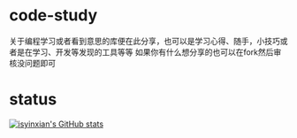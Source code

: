 # code-study
关于编程学习或者看到意思的库便在此分享，也可以是学习心得、随手，小技巧或者是在学习、开发等发现的工具等等
如果你有什么想分享的也可以在fork然后审核没问题即可

# status
[![isyinxian's GitHub stats](https://github-readme-stats.vercel.app/api?username=isyinxian)](https://githubfast.com/isyinxian/github-readme-stats)
